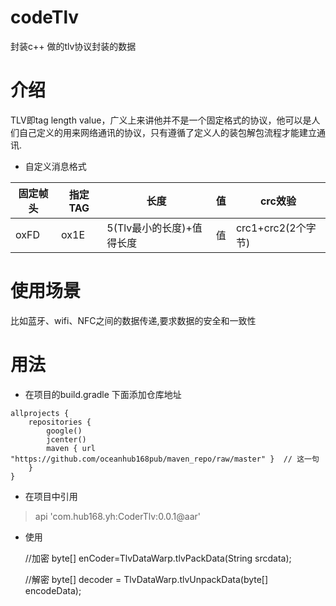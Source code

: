 # codeTlv
封装c++  做的tlv协议封装的数据

# 介绍
TLV即tag length value，广义上来讲他并不是一个固定格式的协议，他可以是人们自己定义的用来网络通讯的协议，只有遵循了定义人的装包解包流程才能建立通讯.

-  自定义消息格式
 
固定帧头| 指定TAG | 长度 | 值 | crc效验
------------ | ------------- | ------------- | ------------- | -------------
oxFD | ox1E | 5(Tlv最小的长度)+值得长度 | 值 | crc1+crc2(2个字节)
 
# 使用场景
比如蓝牙、wifi、NFC之间的数据传递,要求数据的安全和一致性


# 用法

- 在项目的build.gradle 下面添加仓库地址 

```
allprojects {
    repositories {
        google()
        jcenter()
        maven { url "https://github.com/oceanhub168pub/maven_repo/raw/master" }  // 这一句
    }
}
```

- 在项目中引用 
> api 'com.hub168.yh:CoderTlv:0.0.1@aar'
   
- 使用

  //加密
   byte[]  enCoder=TlvDataWarp.tlvPackData(String srcdata);
    
  //解密
    byte[] decoder = TlvDataWarp.tlvUnpackData(byte[] encodeData);
    
  
